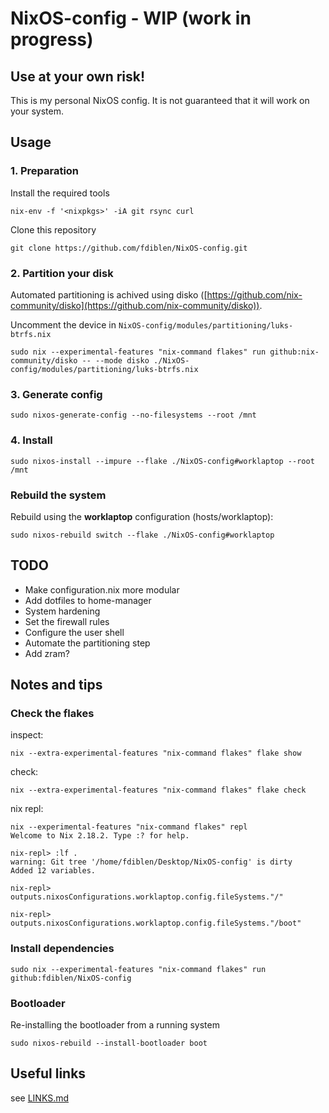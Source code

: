 # NixOS-config - WIP (work in progress)

## **Use at your own risk!**

This is my personal NixOS config. It is not guaranteed that it will work on your system.

## Usage

### 1. Preparation

Install the required tools

```shell
nix-env -f '<nixpkgs>' -iA git rsync curl
```

Clone this repository

```shell
git clone https://github.com/fdiblen/NixOS-config.git
```

### 2. Partition your disk

Automated partitioning is achived using disko ([https://github.com/nix-community/disko](https://github.com/nix-community/disko)).

Uncomment the device in `NixOS-config/modules/partitioning/luks-btrfs.nix`

```shell
sudo nix --experimental-features "nix-command flakes" run github:nix-community/disko -- --mode disko ./NixOS-config/modules/partitioning/luks-btrfs.nix
```

### 3. Generate config

```shell
sudo nixos-generate-config --no-filesystems --root /mnt
```

### 4. Install

```shell
sudo nixos-install --impure --flake ./NixOS-config#worklaptop --root /mnt
```

### Rebuild the system

Rebuild using the **worklaptop** configuration (hosts/worklaptop):

```shell
sudo nixos-rebuild switch --flake ./NixOS-config#worklaptop
```

## TODO

- Make configuration.nix more modular
- Add dotfiles to home-manager
- System hardening
- Set the firewall rules
- Configure the user shell
- Automate the partitioning step
- Add zram?

## Notes and tips

### Check the flakes

inspect:

```shell
nix --extra-experimental-features "nix-command flakes" flake show
```

check:

```shell
nix --extra-experimental-features "nix-command flakes" flake check
```


nix repl:
```shell
nix --experimental-features "nix-command flakes" repl
Welcome to Nix 2.18.2. Type :? for help.

nix-repl> :lf .
warning: Git tree '/home/fdiblen/Desktop/NixOS-config' is dirty
Added 12 variables.

nix-repl> outputs.nixosConfigurations.worklaptop.config.fileSystems."/"

nix-repl> outputs.nixosConfigurations.worklaptop.config.fileSystems."/boot"
```

### Install dependencies

```shell
sudo nix --experimental-features "nix-command flakes" run  github:fdiblen/NixOS-config
```

### Bootloader

Re-installing the bootloader from a running system

```shell
sudo nixos-rebuild --install-bootloader boot
```

## Useful links

see [LINKS.md](LINKS.md)

